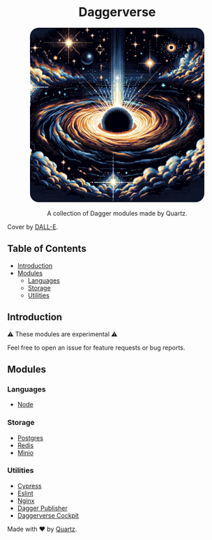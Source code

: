 # <h1 align="center"> Daggerverse </h1>

<p align="center">
    <img src=".github/assets/COVER.PNG" style="border-radius:5%" width="400" alt="">
</p>

<p align="center">
    A collection of Dagger modules made by Quartz.
</p>

Cover by [DALL-E](https://openai.com/dall-e-2/).

## Table of Contents

- [Introduction](#introduction)
- [Modules](#modules)
  - [Languages](#languages)
  - [Storage](#storage)
  - [Utilities](#utilities)


## Introduction

⚠️ These modules are experimental ⚠️

Feel free to open an issue for feature requests or bug reports.

## Modules

### Languages

- [Node](./node)

### Storage

- [Postgres](./postgres/)
- [Redis](./redis/)
- [Minio](./minio/)

### Utilities

- [Cypress](./cypress/)
- [Eslint](./eslint/)
- [Nginx](./nginx/)
- [Dagger Publisher](./dagger-publisher/)
- [Daggerverse Cockpit](./daggerverse-cockpit/)

Made with ❤️ by [Quartz](https://quartz.technology).
